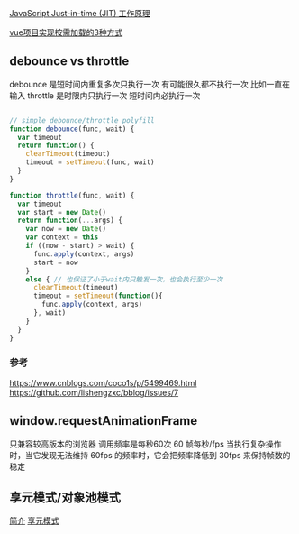 [JavaScript Just-in-time (JIT) 工作原理](https://zhuanlan.zhihu.com/p/25669120)

[vue项目实现按需加载的3种方式](https://segmentfault.com/a/1190000011519350)

## debounce vs throttle

debounce 是短时间内重复多次只执行一次 有可能很久都不执行一次 比如一直在输入
throttle 是时限内只执行一次 短时间内必执行一次

```javascript

// simple debounce/throttle polyfill
function debounce(func, wait) {
  var timeout
  return function() {
    clearTimeout(timeout)
    timeout = setTimeout(func, wait)
  }
}

function throttle(func, wait) {
  var timeout
  var start = new Date()
  return function(...args) {
    var now = new Date()
    var context = this
    if ((now - start) > wait) {
      func.apply(context, args)
      start = now
    }
    else { // 也保证了小于wait内只触发一次，也会执行至少一次
      clearTimeout(timeout)
      timeout = setTimeout(function(){
        func.apply(context, args)
      }, wait)
    }
  }
}
```

### 参考

<https://www.cnblogs.com/coco1s/p/5499469.html>
<https://github.com/lishengzxc/bblog/issues/7>

## window.requestAnimationFrame

只兼容较高版本的浏览器 调用频率是每秒60次 60 帧每秒/fps 
当执行复杂操作时，当它发现无法维持 60fps 的频率时，它会把频率降低到 30fps 来保持帧数的稳定

## 享元模式/对象池模式

[简介](https://www.jianshu.com/p/a158478c95b5)
[享元模式](http://liangbizhi.github.io/design-pattern-flyweight/)